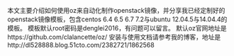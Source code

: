 本文主要介绍如何使用oz来自动化制作openstack镜像，并分享我已经定制好的openstack镜像模板，包含centos 6.4 6.5 6.7 7.2与ubuntu 12.04.5与14.04.4的模板。
模板默认root密码是denglei2016，有问题可以留言。
默认oz官网地址是https://github.com/clalancette/oz/
安装与使用文档请参考我的博客，地址是http://dl528888.blog.51cto.com/2382721/1862568
